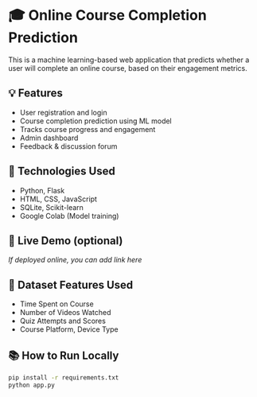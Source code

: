 # 🎓 Online Course Completion Prediction

This is a machine learning-based web application that predicts whether a user will complete an online course, based on their engagement metrics.

## 💡 Features
- User registration and login
- Course completion prediction using ML model
- Tracks course progress and engagement
- Admin dashboard
- Feedback & discussion forum

## 🔧 Technologies Used
- Python, Flask
- HTML, CSS, JavaScript
- SQLite, Scikit-learn
- Google Colab (Model training)

## 🔗 Live Demo (optional)
_If deployed online, you can add link here_

## 📁 Dataset Features Used
- Time Spent on Course
- Number of Videos Watched
- Quiz Attempts and Scores
- Course Platform, Device Type

## 📚 How to Run Locally
```bash
pip install -r requirements.txt
python app.py
